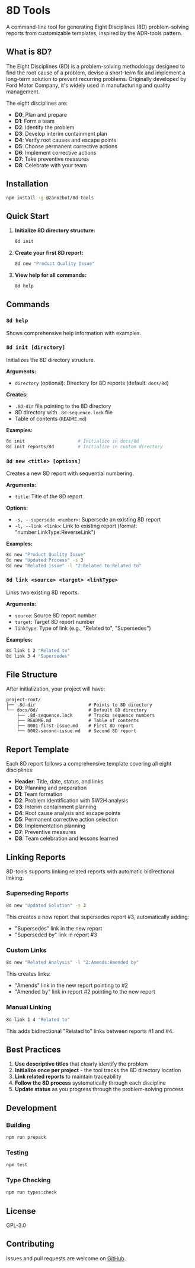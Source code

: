 # 8D Tools

A command-line tool for generating Eight Disciplines (8D) problem-solving reports from customizable templates, inspired by the ADR-tools pattern.

## What is 8D?

The Eight Disciplines (8D) is a problem-solving methodology designed to find the root cause of a problem, devise a short-term fix and implement a long-term solution to prevent recurring problems. Originally developed by Ford Motor Company, it's widely used in manufacturing and quality management.

The eight disciplines are:
- **D0**: Plan and prepare
- **D1**: Form a team  
- **D2**: Identify the problem
- **D3**: Develop interim containment plan
- **D4**: Verify root causes and escape points
- **D5**: Choose permanent corrective actions
- **D6**: Implement corrective actions
- **D7**: Take preventive measures
- **D8**: Celebrate with your team

## Installation

```bash
npm install -g @zanozbot/8d-tools
```

## Quick Start

1. **Initialize 8D directory structure:**
   ```bash
   8d init
   ```

2. **Create your first 8D report:**
   ```bash
   8d new "Product Quality Issue"
   ```

3. **View help for all commands:**
   ```bash
   8d help
   ```

## Commands

### `8d help`
Shows comprehensive help information with examples.

### `8d init [directory]`
Initializes the 8D directory structure.

**Arguments:**
- `directory` (optional): Directory for 8D reports (default: `docs/8d`)

**Creates:**
- `.8d-dir` file pointing to the 8D directory
- 8D directory with `.8d-sequence.lock` file
- Table of contents (`README.md`)

**Examples:**
```bash
8d init                    # Initialize in docs/8d
8d init reports/8d         # Initialize in custom directory
```

### `8d new <title> [options]`
Creates a new 8D report with sequential numbering.

**Arguments:**
- `title`: Title of the 8D report

**Options:**
- `-s, --supersede <number>`: Supersede an existing 8D report
- `-l, --link <link>`: Link to existing report (format: "number:LinkType:ReverseLink")

**Examples:**
```bash
8d new "Product Quality Issue"
8d new "Updated Process" -s 3
8d new "Related Issue" -l "2:Related to:Related to"
```

### `8d link <source> <target> <linkType>`
Links two existing 8D reports.

**Arguments:**
- `source`: Source 8D report number
- `target`: Target 8D report number  
- `linkType`: Type of link (e.g., "Related to", "Supersedes")

**Examples:**
```bash
8d link 1 2 "Related to"
8d link 3 4 "Supersedes"
```

## File Structure

After initialization, your project will have:

```
project-root/
├── .8d-dir                    # Points to 8D directory
└── docs/8d/                   # Default 8D directory
    ├── .8d-sequence.lock      # Tracks sequence numbers
    ├── README.md              # Table of contents
    ├── 0001-first-issue.md    # First 8D report
    └── 0002-second-issue.md   # Second 8D report
```

## Report Template

Each 8D report follows a comprehensive template covering all eight disciplines:

- **Header**: Title, date, status, and links
- **D0**: Planning and preparation
- **D1**: Team formation
- **D2**: Problem identification with 5W2H analysis
- **D3**: Interim containment planning
- **D4**: Root cause analysis and escape points
- **D5**: Permanent corrective action selection
- **D6**: Implementation planning
- **D7**: Preventive measures
- **D8**: Team celebration and lessons learned

## Linking Reports

8D-tools supports linking related reports with automatic bidirectional linking:

### Superseding Reports
```bash
8d new "Updated Solution" -s 3
```
This creates a new report that supersedes report #3, automatically adding:
- "Supersedes" link in the new report
- "Superseded by" link in report #3

### Custom Links
```bash
8d new "Related Analysis" -l "2:Amends:Amended by"
```
This creates links:
- "Amends" link in the new report pointing to #2
- "Amended by" link in report #2 pointing to the new report

### Manual Linking
```bash
8d link 1 4 "Related to"
```
This adds bidirectional "Related to" links between reports #1 and #4.

## Best Practices

1. **Use descriptive titles** that clearly identify the problem
2. **Initialize once per project** - the tool tracks the 8D directory location
3. **Link related reports** to maintain traceability
4. **Follow the 8D process** systematically through each discipline
5. **Update status** as you progress through the problem-solving process

## Development

### Building
```bash
npm run prepack
```

### Testing
```bash
npm test
```

### Type Checking
```bash
npm run types:check
```

## License

GPL-3.0

## Contributing

Issues and pull requests are welcome on [GitHub](https://github.com/zanozbot/8d-tools).
